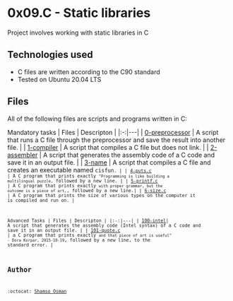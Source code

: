 # 0x09.C - Static libraries

Project involves working with static libraries in C

## Technologies used
* C files are written according to the C90 standard
* Tested on Ubuntu 20.04 LTS

## Files
All of the following files are scripts and programs written in C:

Mandatory tasks
|  Files |  Descripton |
|:-:|---|
|  [0-preprocessor](https://github.com/S-Osman4/alx-low_level_programming/blob/master/0x00-hello_world/0-preprocessor) |  A script that runs a C file through the preprocessor and save the result into another file.  |
|  [1-compiler](https://github.com/S-Osman4/alx-low_level_programming/blob/master/0x00-hello_world/1-compiler) | A script that compiles a C file but does not link. |
| [2-assembler](https://github.com/S-Osman4/alx-low_level_programming/blob/master/0x00-hello_world/2-assembler)  | A script that generates the assembly code of a C code and save it in an output file.  |
| [3-name](https://github.com/S-Osman4/alx-low_level_programming/blob/master/0x00-hello_world/3-name)  | A script that compiles a C file and creates an executable named <code>cisfun<code>.  |
|  [4-puts.c](https://github.com/S-Osman4/alx-low_level_programming/blob/master/0x00-hello_world/4-puts.c) | A C program that prints exactly <code>"Programming is like building a multilingual puzzle,</code> followed by a new line.  |
|  [5-printf.c](https://github.com/S-Osman4/alx-low_level_programming/blob/master/0x00-hello_world/5-printf.c) | A C program that prints exactly <code>with proper grammar, but the outcome is a piece of art,</code>, followed by a new line.|
| [6-size.c](https://github.com/S-Osman4/alx-low_level_programming/blob/master/0x00-hello_world/6-size.c) | A C program that prints the size of various types on the computer it is compiled and run on. |


Advanced Tasks
|  Files |  Descripton |
|:-:|---|
|  [100-intel](https://github.com/S-Osman4/alx-low_level_programming/blob/master/0x00-hello_world/100-intel)|  A script that generates the assembly code (Intel syntax) of a C code and save it in an output file. |
|  [101-quote.c](https://github.com/S-Osman4/alx-low_level_programming/blob/master/0x00-hello_world/101-quote.c) |  a C program that prints exactly <code>and that piece of art is useful" - Dora Korpar, 2015-10-19</code>, followed by a new line, to the standard error. |


  ## Author
  
  :octocat: [Shamso Osman]()
